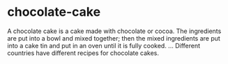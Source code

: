 # chocolate-cake
A chocolate cake is a cake made with chocolate or cocoa. The ingredients are put into a bowl and mixed together; then the mixed ingredients are put into a cake tin and put in an oven until it is fully cooked. ... Different countries have different recipes for chocolate cakes.
